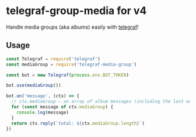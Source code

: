 # telegraf-group-media for v4

Handle media groups (aka albums) easily with [telegraf](https://telegraf.js.org)!

## Usage
```js
const Telegraf = require('telegraf')
const mediaGroup = require('telegraf-media-group')

const bot = new Telegraf(process.env.BOT_TOKEN)

bot.use(mediaGroup())

bot.on('message', (ctx) => {
  // ctx.mediaGroup — an array of album messages (including the last one)
  for (const message of ctx.mediaGroup) {
    console.log(message)
  }
  return ctx.reply(`total: ${ctx.mediaGroup.length}`)
})
```